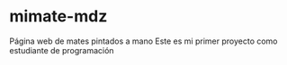# mimate-mdz
Página web de mates pintados a mano
Este es mi primer proyecto como estudiante de programación
